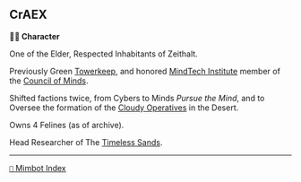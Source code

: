 ## CrAEX

**🧙‍♂️ Character**

One of the Elder, Respected Inhabitants of Zeithalt.

Previously Green [Towerkeep](<https://zeithalt.github.io/r/institute_fortress_inner.html>), and honored [MindTech Institute](<https://zeithalt.github.io/r/mindtech_institute.html>) member of the [Council of Minds](<https://zeithalt.github.io/r/council_of_minds.html>).

Shifted factions twice, from Cybers to Minds *Pursue the Mind*, and to Oversee the formation of the [Cloudy Operatives](<https://zeithalt.github.io/r/cloudy_operatives.html>) in the Desert.

Owns 4 Felines (as of archive).

Head Researcher of The [Timeless Sands](<https://zeithalt.github.io/r/temporal_resources.html>).

<!---
keywords: master, desert
aliases: 
-->
----------
[`📑` Mimbot Index](</index.md#45d0>)